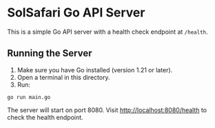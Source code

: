 # SolSafari Go API Server

This is a simple Go API server with a health check endpoint at `/health`.

## Running the Server

1. Make sure you have Go installed (version 1.21 or later).
2. Open a terminal in this directory.
3. Run:

```
go run main.go
```

The server will start on port 8080. Visit [http://localhost:8080/health](http://localhost:8080/health) to check the health endpoint.
